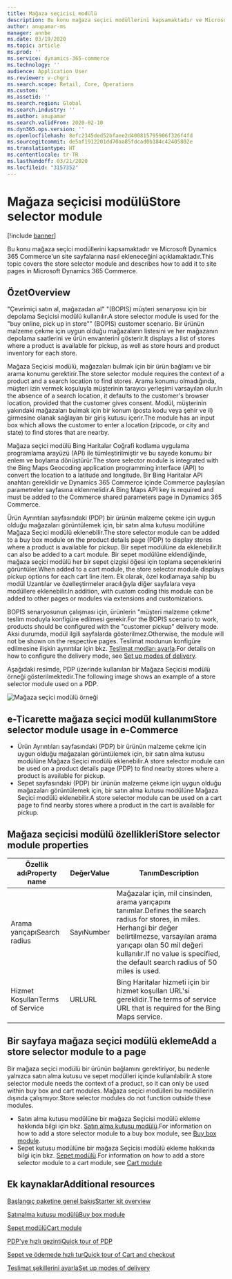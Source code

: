 ```yaml
---
title: Mağaza seçicisi modülü
description: Bu konu mağaza seçici modüllerini kapsamaktadır ve Microsoft Dynamics 365 Commerce'un site sayfalarına nasıl ekleneceğini açıklamaktadır.
author: anupamar-ms
manager: annbe
ms.date: 03/19/2020
ms.topic: article
ms.prod: ''
ms.service: dynamics-365-commerce
ms.technology: ''
audience: Application User
ms.reviewer: v-chgri
ms.search.scope: Retail, Core, Operations
ms.custom: ''
ms.assetid: ''
ms.search.region: Global
ms.search.industry: ''
ms.author: anupamar
ms.search.validFrom: 2020-02-10
ms.dyn365.ops.version: ''
ms.openlocfilehash: 8efc2345ded52bfaee2d400815795906f326f4fd
ms.sourcegitcommit: de5af1912201dd70aa85fdcad0b184c42405802e
ms.translationtype: HT
ms.contentlocale: tr-TR
ms.lasthandoff: 03/21/2020
ms.locfileid: "3157352"
---
```

# <a name="store-selector-module"></a><span data-ttu-id="e2562-103">Mağaza seçicisi modülü</span><span class="sxs-lookup"><span data-stu-id="e2562-103">Store selector module</span></span>

[!include [banner](includes/banner.md)]

<span data-ttu-id="e2562-104">Bu konu mağaza seçici modüllerini kapsamaktadır ve Microsoft Dynamics 365 Commerce'un site sayfalarına nasıl ekleneceğini açıklamaktadır.</span><span class="sxs-lookup"><span data-stu-id="e2562-104">This topic covers the store selector module and describes how to add it to site pages in Microsoft Dynamics 365 Commerce.</span></span>

## <a name="overview"></a><span data-ttu-id="e2562-105">Özet</span><span class="sxs-lookup"><span data-stu-id="e2562-105">Overview</span></span>

<span data-ttu-id="e2562-106">"Çevrimiçi satın al, mağazadan al" "(BOPIS) müşteri senaryosu için bir depolama Seçicisi modülü kullanılır.</span><span class="sxs-lookup"><span data-stu-id="e2562-106">A store selector module is used for the "buy online, pick up in store"" (BOPIS) customer scenario.</span></span> <span data-ttu-id="e2562-107">Bir ürünün malzeme çekme için uygun olduğu mağazaların listesini ve her mağazanın depolama saatlerini ve ürün envanterini gösterir.</span><span class="sxs-lookup"><span data-stu-id="e2562-107">It displays a list of stores where a product is available for pickup, as well as store hours and product inventory for each store.</span></span>

<span data-ttu-id="e2562-108">Mağaza Seçicisi modülü, mağazaları bulmak için bir ürün bağlamı ve bir arama konumu gerektirir.</span><span class="sxs-lookup"><span data-stu-id="e2562-108">The store selector module requires the context of a product and a search location to find stores.</span></span> <span data-ttu-id="e2562-109">Arama konumu olmadığında, müşteri izin vermek koşuluyla müşterinin tarayıcı yerleşimi varsayılan olur.</span><span class="sxs-lookup"><span data-stu-id="e2562-109">In the absence of a search location, it defaults to the customer's browser location, provided that the customer gives consent.</span></span> <span data-ttu-id="e2562-110">Modül, müşterinin yakındaki mağazaları bulmak için bir konum (posta kodu veya şehir ve il) girmesine olanak sağlayan bir giriş kutusu içerir.</span><span class="sxs-lookup"><span data-stu-id="e2562-110">The module has an input box which allows the customer to enter a location (zipcode, or city and state) to find stores that are nearby.</span></span>

<span data-ttu-id="e2562-111">Mağaza seçici modülü Bing Haritalar Coğrafi kodlama uygulama programlama arayüzü (API) ile tümleştirilmiştir ve bu sayede konumu bir enlem ve boylama dönüştürür.</span><span class="sxs-lookup"><span data-stu-id="e2562-111">The store selector module is integrated with the Bing Maps Geocoding application programming interface (API) to convert the location to a latitude and longitude.</span></span> <span data-ttu-id="e2562-112">Bir Bing Haritalar API anahtarı gereklidir ve Dynamics 365 Commerce içinde Commerce paylaşılan parametreler sayfasına eklenmelidir.</span><span class="sxs-lookup"><span data-stu-id="e2562-112">A Bing Maps API key is required and must be added to the Commerce shared parameters page in Dynamics 365 Commerce.</span></span>

<span data-ttu-id="e2562-113">Ürün Ayrıntıları sayfasındaki (PDP) bir ürünün malzeme çekme için uygun olduğu mağazaları görüntülemek için, bir satın alma kutusu modülüne Mağaza Seçici modülü eklenebilir.</span><span class="sxs-lookup"><span data-stu-id="e2562-113">The store selector module can be added to a buy box module on the product details page (PDP) to display stores where a product is available for pickup.</span></span> <span data-ttu-id="e2562-114">Bir sepet modülüne da eklenebilir.</span><span class="sxs-lookup"><span data-stu-id="e2562-114">It can also be added to a cart module.</span></span> <span data-ttu-id="e2562-115">Bir sepet modülüne eklendiğinde, mağaza seçici modülü her bir sepet çizgisi öğesi için toplama seçeneklerini görüntüler.</span><span class="sxs-lookup"><span data-stu-id="e2562-115">When added to a cart module, the store selector module displays pickup options for each cart line item.</span></span> <span data-ttu-id="e2562-116">Ek olarak, özel kodlamaya sahip bu modül Uzantılar ve özelleştirmeler aracılığıyla diğer sayfalara veya modüllere eklenebilir.</span><span class="sxs-lookup"><span data-stu-id="e2562-116">In addition, with custom coding this module can be added to other pages or modules via extensions and customizations.</span></span>

<span data-ttu-id="e2562-117">BOPIS senaryosunun çalışması için, ürünlerin "müşteri malzeme çekme" teslim moduyla konfigüre edilmesi gerekir.</span><span class="sxs-lookup"><span data-stu-id="e2562-117">For the BOPIS scenario to work, products should be configured with the "customer pickup" delivery mode.</span></span> <span data-ttu-id="e2562-118">Aksi durumda, modül ilgili sayfalarda gösterilmez.</span><span class="sxs-lookup"><span data-stu-id="e2562-118">Otherwise, the module will not be shown on the respective pages.</span></span> <span data-ttu-id="e2562-119">Teslimat modunun konfigüre edilmesine ilişkin ayrıntılar için bkz. [Teslimat modları ayarla](https://docs.microsoft.com/dynamicsax-2012/appuser-itpro/set-up-modes-of-delivery).</span><span class="sxs-lookup"><span data-stu-id="e2562-119">For details on how to configure the delivery mode, see [Set up modes of delivery](https://docs.microsoft.com/dynamicsax-2012/appuser-itpro/set-up-modes-of-delivery).</span></span>

<span data-ttu-id="e2562-120">Aşağıdaki resimde, PDP üzerinde kullanılan bir Mağaza Seçicisi modülü örneği gösterilmektedir.</span><span class="sxs-lookup"><span data-stu-id="e2562-120">The following image shows an example of a store selector module used on a PDP.</span></span>

![Mağaza seçici modülü örneği](./media/BOPIS.PNG)

## <a name="store-selector-module-usage-in-e-commerce"></a><span data-ttu-id="e2562-122">e-Ticarette mağaza seçici modül kullanımı</span><span class="sxs-lookup"><span data-stu-id="e2562-122">Store selector module usage in e-Commerce</span></span>

- <span data-ttu-id="e2562-123">Ürün Ayrıntıları sayfasındaki (PDP) bir ürünün malzeme çekme için uygun olduğu mağazaları görüntülemek için, bir satın alma kutusu modülüne Mağaza Seçici modülü eklenebilir.</span><span class="sxs-lookup"><span data-stu-id="e2562-123">A store selector module can be used on a product details page (PDP) to find nearby stores where a product is available for pickup.</span></span>
- <span data-ttu-id="e2562-124">Sepet sayfasındaki (PDP) bir ürünün malzeme çekme için uygun olduğu mağazaları görüntülemek için, bir satın alma kutusu modülüne Mağaza Seçici modülü eklenebilir.</span><span class="sxs-lookup"><span data-stu-id="e2562-124">A store selector module can be used on a cart page to find nearby stores where a product in the cart is available for pickup.</span></span>

## <a name="store-selector-module-properties"></a><span data-ttu-id="e2562-125">Mağaza seçicisi modülü özellikleri</span><span class="sxs-lookup"><span data-stu-id="e2562-125">Store selector module properties</span></span>

| <span data-ttu-id="e2562-126">Özellik adı</span><span class="sxs-lookup"><span data-stu-id="e2562-126">Property name</span></span>             | <span data-ttu-id="e2562-127">Değer</span><span class="sxs-lookup"><span data-stu-id="e2562-127">Value</span></span>                 | <span data-ttu-id="e2562-128">Tanım</span><span class="sxs-lookup"><span data-stu-id="e2562-128">Description</span></span> |
|---------------------------|-----------------------|-------------|
| <span data-ttu-id="e2562-129">Arama yarıçapı</span><span class="sxs-lookup"><span data-stu-id="e2562-129">Search radius</span></span> | <span data-ttu-id="e2562-130">Sayı</span><span class="sxs-lookup"><span data-stu-id="e2562-130">Number</span></span> | <span data-ttu-id="e2562-131">Mağazalar için, mil cinsinden, arama yarıçapını tanımlar.</span><span class="sxs-lookup"><span data-stu-id="e2562-131">Defines the search radius for stores, in miles.</span></span> <span data-ttu-id="e2562-132">Herhangi bir değer belirtilmezse, varsayılan arama yarıçapı olan 50 mil değeri kullanılır.</span><span class="sxs-lookup"><span data-stu-id="e2562-132">If no value is specified, the default search radius of 50 miles is used.</span></span>|
|<span data-ttu-id="e2562-133">Hizmet Koşulları</span><span class="sxs-lookup"><span data-stu-id="e2562-133">Terms of Service</span></span> | <span data-ttu-id="e2562-134">URL</span><span class="sxs-lookup"><span data-stu-id="e2562-134">URL</span></span>    |  <span data-ttu-id="e2562-135">Bing Haritalar hizmeti için bir hizmet koşulları URL'si gereklidir.</span><span class="sxs-lookup"><span data-stu-id="e2562-135">The terms of service URL that is required for the Bing Maps service.</span></span> |

## <a name="add-a-store-selector-module-to-a-page"></a><span data-ttu-id="e2562-136">Bir sayfaya mağaza seçici modülü ekleme</span><span class="sxs-lookup"><span data-stu-id="e2562-136">Add a store selector module to a page</span></span>

<span data-ttu-id="e2562-137">Bir mağaza seçici modülü bir ürünün bağlamını gerektiriyor, bu nedenle yalnızca satın alma kutusu ve sepet modülleri içinde kullanılabilir.</span><span class="sxs-lookup"><span data-stu-id="e2562-137">A store selector module needs the context of a product, so it can only be used within buy box and cart modules.</span></span> <span data-ttu-id="e2562-138">Mağaza seçici modülleri bu modüllerin dışında çalışmıyor.</span><span class="sxs-lookup"><span data-stu-id="e2562-138">Store selector modules do not function outside these modules.</span></span>

- <span data-ttu-id="e2562-139">Satın alma kutusu modülüne bir mağaza Seçicisi modülü ekleme hakkında bilgi için bkz. [Satın alma kutusu modülü](add-buy-box.md).</span><span class="sxs-lookup"><span data-stu-id="e2562-139">For information on how to add a store selector module to a buy box module, see [Buy box module](add-buy-box.md).</span></span> 
- <span data-ttu-id="e2562-140">Sepet kutusu modülüne bir mağaza Seçicisi modülü ekleme hakkında bilgi için bkz. [Sepet modülü](add-cart-module.md).</span><span class="sxs-lookup"><span data-stu-id="e2562-140">For information on how to add a store selector module to a cart module, see [Cart module](add-cart-module.md)</span></span>

## <a name="additional-resources"></a><span data-ttu-id="e2562-141">Ek kaynaklar</span><span class="sxs-lookup"><span data-stu-id="e2562-141">Additional resources</span></span>

[<span data-ttu-id="e2562-142">Başlangıç paketine genel bakış</span><span class="sxs-lookup"><span data-stu-id="e2562-142">Starter kit overview</span></span>](starter-kit-overview.md)

[<span data-ttu-id="e2562-143">Satınalma kutusu modülü</span><span class="sxs-lookup"><span data-stu-id="e2562-143">Buy box module</span></span>](add-buy-box.md)

[<span data-ttu-id="e2562-144">Sepet modülü</span><span class="sxs-lookup"><span data-stu-id="e2562-144">Cart module</span></span>](add-cart-module.md)

[<span data-ttu-id="e2562-145">PDP'ye hızlı gezinti</span><span class="sxs-lookup"><span data-stu-id="e2562-145">Quick tour of PDP</span></span>](quick-tour-pdp.md)

[<span data-ttu-id="e2562-146">Sepet ve ödemede hızlı tur</span><span class="sxs-lookup"><span data-stu-id="e2562-146">Quick tour of Cart and checkout</span></span>](quick-tour-cart-checkout.md)

[<span data-ttu-id="e2562-147">Teslimat şekillerini ayarla</span><span class="sxs-lookup"><span data-stu-id="e2562-147">Set up modes of delivery</span></span>](https://docs.microsoft.com/dynamicsax-2012/appuser-itpro/set-up-modes-of-delivery)
